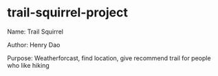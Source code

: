 # trail-squirrel-project

Name: Trail Squirrel

Author: Henry Dao

Purpose: Weatherforcast, find location, give recommend trail for people who like hiking
